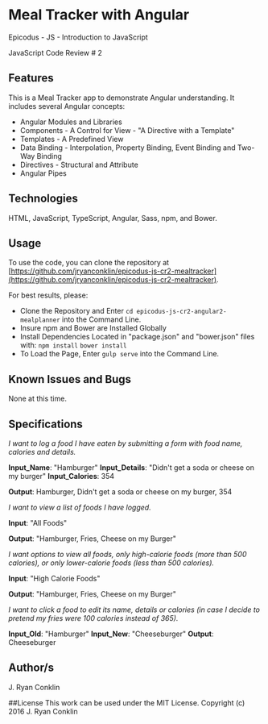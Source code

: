 # Meal Tracker with Angular
Epicodus - JS - Introduction to JavaScript

JavaScript Code Review # 2

## Features
This is a Meal Tracker app to demonstrate Angular understanding. It includes several Angular concepts:

- Angular Modules and Libraries
- Components - A Control for View - "A Directive with a Template"
- Templates - A Predefined View
- Data Binding - Interpolation, Property Binding, Event Binding and Two-Way Binding
- Directives - Structural and Attribute
- Angular Pipes

## Technologies

HTML, JavaScript, TypeScript, Angular, Sass, npm, and Bower.

## Usage

To use the code, you can clone the repository at [https://github.com/jryanconklin/epicodus-js-cr2-mealtracker](https://github.com/jryanconklin/epicodus-js-cr2-mealtracker).

For best results, please:

- Clone the Repository and Enter `cd epicodus-js-cr2-angular2-mealplanner` into the Command Line.
- Insure npm and Bower are Installed Globally
- Install Dependencies Located in "package.json" and "bower.json" files with:
 `npm install`
 `bower install`
- To Load the Page, Enter `gulp serve` into the Command Line.


## Known Issues and Bugs

None at this time.

## Specifications

*I want to log a food I have eaten by submitting a form with food name, calories and details.*

__Input_Name__: "Hamburger"
__Input_Details__: "Didn't get a soda or cheese on my burger"
__Input_Calories__: 354

__Output__: Hamburger, Didn't get a soda or cheese on my burger, 354

*I want to view a list of foods I have logged.*

__Input__: "All Foods"

__Output__: "Hamburger, Fries, Cheese on my Burger"

*I want options to view all foods, only high-calorie foods (more than 500 calories), or only lower-calorie foods (less than 500 calories).*

__Input__: "High Calorie Foods"

__Output__: "Hamburger, Fries, Cheese on my Burger"

*I want to click a food to edit its name, details or calories (in case I decide to pretend my fries were 100 calories instead of 365).*

__Input_Old__: "Hamburger"
__Input_New__: "Cheeseburger"
__Output__: Cheeseburger


## Author/s
J. Ryan Conklin


##License
This work can be used under the MIT License.
Copyright (c) 2016 J. Ryan Conklin
